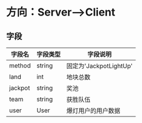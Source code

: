 # 方向：Server-->Client
## 字段
| 字段名 | 字段类型 | 字段说明 |
|-------|-------|-------|
| method  | string  | 固定为'JackpotLightUp'  |
| land  | int  | 地块总数  |
| jackpot  | string  | 奖池  |
| team  | string  | 获胜队伍  |
| user  | User  | 爆灯用户的用户数据  |
